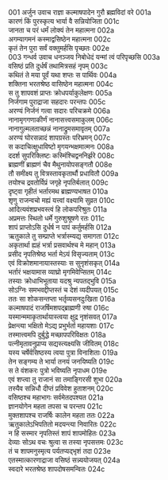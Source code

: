 001    अर्जुन उवाच
राज्ञा कल्माषपादेन गुरौ ब्रह्मविदां वरे	001a  
कारणं किं पुरस्कृत्य भार्या वै सन्नियोजिता	001c  
जानता च परं धर्मं लोक्यं तेन महात्मना	002a  
अगम्यागमनं कस्माद्वसिष्ठेन महात्मना	002c  
कृतं तेन पुरा सर्वं वक्तुमर्हसि पृच्छतः	002e  
003    गन्धर्व उवाच
धनञ्जय निबोधेदं यन्मां त्वं परिपृच्छसि	003a  
वसिष्ठं प्रति दुर्धर्षं तथामित्रसहं नृपम्	003c  
कथितं ते मया पूर्वं यथा शप्तः स पार्थिवः	004a  
शक्तिना भरतश्रेष्ठ वासिष्ठेन महात्मना	004c  
स तु शापवशं प्राप्तः क्रोधपर्याकुलेक्षणः	005a  
निर्जगाम पुराद्राजा सहदारः परन्तपः	005c  
अरण्यं निर्जनं गत्वा सदारः परिचक्रमे	006a  
नानामृगगणाकीर्णं नानासत्त्वसमाकुलम्	006c  
नानागुल्मलताच्छन्नं नानाद्रुमसमावृतम्	007a  
अरण्यं घोरसन्नादं शापग्रस्तः परिभ्रमन्	007c  
स कदाचित्क्षुधाविष्टो मृगयन्भक्षमात्मनः	008a  
ददर्श सुपरिक्लिष्टः कस्मिंश्चिद्वननिर्झरे	008c  
ब्राह्मणीं ब्राह्मणं चैव मैथुनायोपसङ्गतौ	008e  
तौ समीक्ष्य तु वित्रस्तावकृतार्थौ प्रधावितौ	009a  
तयोश्च द्रवतोर्विप्रं जगृहे नृपतिर्बलात्	009c  
दृष्ट्वा गृहीतं भर्तारमथ ब्राह्मण्यभाषत	010a  
शृणु राजन्वचो मह्यं यत्त्वां वक्ष्यामि सुव्रत	010c  
आदित्यवंशप्रभवस्त्वं हि लोकपरिश्रुतः	011a  
अप्रमत्तः स्थितो धर्मे गुरुशुश्रूषणे रतः	011c  
शापं प्राप्तोऽसि दुर्धर्ष न पापं कर्तुमर्हसि	012a  
ऋतुकाले तु सम्प्राप्ते भर्त्रास्म्यद्य समागता	012c  
अकृतार्था ह्यहं भर्त्रा प्रसवार्थश्च मे महान्	013a  
प्रसीद नृपतिश्रेष्ठ भर्ता मेऽयं विसृज्यताम्	013c  
एवं विक्रोशमानायास्तस्याः स सुनृशंसकृत्	014a  
भर्तारं भक्षयामास व्याघ्रो मृगमिवेप्सितम्	014c  
तस्याः क्रोधाभिभूताया यदश्रु न्यपतद्भुवि	015a  
सोऽग्निः समभवद्दीप्तस्तं च देशं व्यदीपयत्	015c  
ततः सा शोकसन्तप्ता भर्तृव्यसनदुःखिता	016a  
कल्माषपादं राजर्षिमशपद्ब्राह्मणी रुषा	016c  
यस्मान्ममाकृतार्थायास्त्वया क्षुद्र नृशंसवत्	017a  
प्रेक्षन्त्या भक्षितो मेऽद्य प्रभुर्भर्ता महायशाः	017c  
तस्मात्त्वमपि दुर्बुद्धे मच्छापपरिविक्षतः	018a  
पत्नीमृतावनुप्राप्य सद्यस्त्यक्ष्यसि जीवितम्	018c  
यस्य चर्षेर्वसिष्ठस्य त्वया पुत्रा विनाशिताः	019a  
तेन सङ्गम्य ते भार्या तनयं जनयिष्यति	019c  
स ते वंशकरः पुत्रो भविष्यति नृपाधम	019e  
एवं शप्त्वा तु राजानं सा तमाङ्गिरसी शुभा	020a  
तस्यैव सन्निधौ दीप्तं प्रविवेश हुताशनम्	020c  
वसिष्ठश्च महाभागः सर्वमेतदपश्यत	021a  
ज्ञानयोगेन महता तपसा च परन्तप	021c  
मुक्तशापश्च राजर्षिः कालेन महता ततः	022a  
ऋतुकालेऽभिपतितो मदयन्त्या निवारितः	022c  
न हि सस्मार नृपतिस्तं शापं शापमोहितः	023a  
देव्याः सोऽथ वचः श्रुत्वा स तस्या नृपसत्तमः	023c  
तं च शापमनुस्मृत्य पर्यतप्यद्भृशं तदा	023e  
एतस्मात्कारणाद्राजा वसिष्ठं सन्न्ययोजयत्	024a  
स्वदारे भरतश्रेष्ठ शापदोषसमन्वितः	024c  

